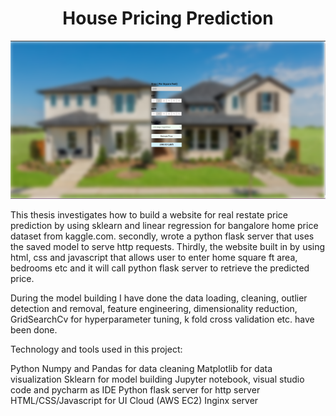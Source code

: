 # <h1 align="center"> House Pricing Prediction</h1>


![Webpage](https://github.com/JerushaJosine/House-pricing/blob/master/webpage)

This thesis investigates how to build a website for real restate price prediction by using sklearn and linear regression for bangalore home price dataset from kaggle.com. secondly, wrote a python flask server that uses the saved model to serve http requests. Thirdly, the website built in by using html, css and javascript that allows user to enter home square ft area, bedrooms etc and it will call python flask server to retrieve the predicted price.

During the model building I have done the data loading, cleaning, outlier detection and removal, feature engineering, dimensionality reduction, GridSearchCv for hyperparameter tuning, k fold cross validation etc. have been done.

Technology and tools used in this project:

Python
Numpy and Pandas for data cleaning
Matplotlib for data visualization
Sklearn for model building
Jupyter notebook, visual studio code and pycharm as IDE
Python flask server for http server
HTML/CSS/Javascript for UI
Cloud (AWS EC2)
Inginx server

